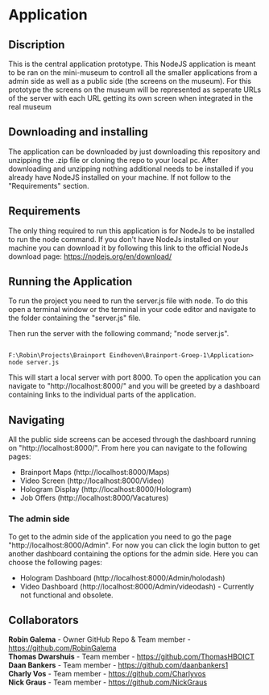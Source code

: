# Application

## Discription

This is the central application prototype. This NodeJS application is meant to be ran on the mini-museum to controll all the smaller applications from a admin side as well as a public side (the screens on the museum). For this prototype the screens on the museum will be represented as seperate URLs of the server with each URL getting its own screen when integrated in the real museum

## Downloading and installing

The application can be downloaded by just downloading this repository and unzipping the .zip file or cloning the repo to your local pc.
After downloading and unzipping nothing additional needs to be installed if you already have NodeJS installed on your machine. If not follow to the "Requirements" section.

## Requirements

The only thing required to run this application is for NodeJs to be installed to run the node command. If you don't have NodeJs installed on your machine you can download it by following this link to the official NodeJs download page: https://nodejs.org/en/download/

## Running the Application

To run the project you need to run the server.js file with node. To do this open a terminal window or the terminal in your code editor and navigate to the folder containing the "server.js" file.

Then run the server with the following command; "node server.js".


````shell

F:\Robin\Projects\Brainport Eindhoven\Brainport-Groep-1\Application> node server.js

````

This will start a local server with port 8000. To open the application you can navigate to "http://localhost:8000/" and you will be greeted by a dashboard containing links to the individual parts of the application.


## Navigating

All the public side screens can be accesed through the dashboard running on "http://localhost:8000/". From here you can navigate to the following pages:

- Brainport Maps (http://localhost:8000/Maps)
- Video Screen (http://localhost:8000/Video)
- Hologram Display (http://localhost:8000/Hologram)
- Job Offers (http://localhost:8000/Vacatures)

### The admin side

To get to the admin side of the application you need to go the page "http://localhost:8000/Admin". For now you can click the login button to get another dashboard containing the options for the admin side. Here you can choose the following pages:

- Hologram Dashboard (http://localhost:8000/Admin/holodash)
- Video Dashboard (http://localhost:8000/Admin/videodash) - Currently not functional and obsolete.

## Collaborators

**Robin Galema** - Owner GitHub Repo & Team member - https://github.com/RobinGalema  
**Thomas Dwarshuis** - Team member - https://github.com/ThomasHBOICT  
**Daan Bankers** - Team member - https://github.com/daanbankers1  
**Charly Vos** - Team member - https://github.com/Charlyvos  
**Nick Graus** - Team member - https://github.com/NickGraus
